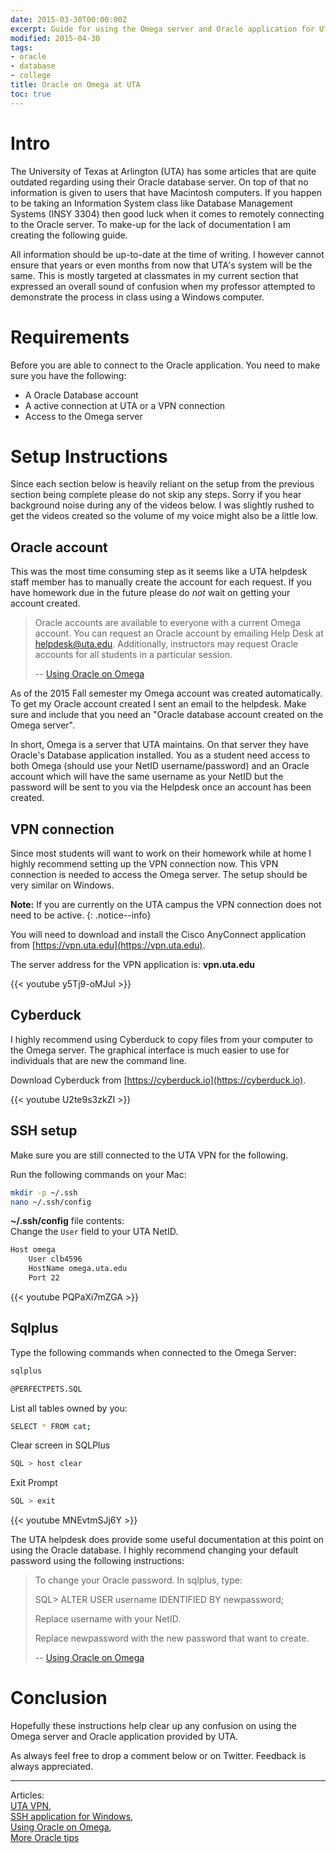 ```yaml
---
date: 2015-03-30T00:00:00Z
excerpt: Guide for using the Omega server and Oracle application for UTA students.
modified: 2015-04-30
tags:
- oracle
- database
- college
title: Oracle on Omega at UTA
toc: true
---
```



# Intro
The University of Texas at Arlington (UTA) has some articles that are quite outdated regarding using their Oracle database server. On top of that no information is given to users that have Macintosh computers. If you happen to be taking an Information System class like Database Management Systems (INSY 3304) then good luck when it comes to remotely connecting to the Oracle server. To make-up for the lack of documentation I am creating the following guide.

All information should be up-to-date at the time of writing. I however cannot ensure that years or even months from now that UTA's system will be the same. This is mostly targeted at classmates in my current section that expressed an overall sound of confusion when my professor attempted to demonstrate the process in class using a Windows computer.

# Requirements
Before you are able to connect to the Oracle application. You need to make sure you have the following:

* A Oracle Database account
* A active connection at UTA or a VPN connection
* Access to the Omega server

# Setup Instructions
Since each section below is heavily reliant on the setup from the previous section being complete please do not skip any steps. Sorry if you hear background noise during any of the videos below. I was slightly rushed to get the videos created so the volume of my voice might also be a little low.

## Oracle account
This was the most time consuming step as it seems like a UTA helpdesk staff member has to manually create the account for each request. If you have homework due in the future please do _not_ wait on getting your account created.

> Oracle accounts are available to everyone with a current Omega account. You can request an Oracle account by emailing Help Desk at [helpdesk@uta.edu](mailto:helpdesk@uta.edu). Additionally, instructors may request Oracle accounts for all students in a particular session.
>
> -- [Using Oracle on Omega](http://www.uta.edu/oit/cs/unix/applications/oracle/Using-Oracle-on-Omega.php)

As of the 2015 Fall semester my Omega account was created automatically. To get my Oracle account created I sent an email to the helpdesk. Make sure and include that you need an "Oracle database account created on the Omega server".

In short, Omega is a server that UTA maintains. On that server they have Oracle's Database application installed. You as a student need access to both Omega (should use your NetID username/password) and an Oracle account which will have the same username as your NetID but the password will be sent to you via the Helpdesk once an account has been created.

## VPN connection
Since most students will want to work on their homework while at home I highly recommend setting up the VPN connection now. This VPN connection is needed to access the Omega server. The setup should be very similar on Windows.

**Note:** If you are currently on the UTA campus the VPN connection does not need to be active.
{: .notice--info}


You will need to download and install the Cisco AnyConnect application from [https://vpn.uta.edu](https://vpn.uta.edu).

The server address for the VPN application is: **vpn.uta.edu**

{{< youtube y5Tj9-oMJuI >}}



## Cyberduck
I highly recommend using Cyberduck to copy files from your computer to the Omega server. The graphical interface is much easier to use for individuals that are new the command line.

Download Cyberduck from [https://cyberduck.io](https://cyberduck.io).


{{< youtube U2te9s3zkZI >}}


## SSH setup

Make sure you are still connected to the UTA VPN for the following.

Run the following commands on your Mac:

```bash
mkdir -p ~/.ssh
nano ~/.ssh/config
```


**~/.ssh/config** file contents:  
Change the ``User`` field to your UTA NetID.

```bash
Host omega
    User clb4596
    HostName omega.uta.edu
    Port 22
```

{{< youtube PQPaXi7mZGA >}}

## Sqlplus


Type the following commands when connected to the Omega Server:

```bash
sqlplus
```

```bash
@PERFECTPETS.SQL
```

List all tables owned by you:
```bash
SELECT * FROM cat;
```


Clear screen in SQLPlus
```bash
SQL > host clear
```

Exit Prompt
```bash
SQL > exit
```


{{< youtube MNEvtmSJj6Y >}}


The UTA helpdesk does provide some useful documentation at this point on using the Oracle database. I highly recommend changing your default password using the following instructions:

> To change your Oracle password. In sqlplus, type:
>
> SQL> ALTER USER username IDENTIFIED BY newpassword;
>
> Replace username with your NetID.
>
> Replace newpassword with the new password that want to create.
>
> -- [Using Oracle on Omega](http://www.uta.edu/oit/cs/unix/applications/oracle/Using-Oracle-on-Omega.php)

# Conclusion
Hopefully these instructions help clear up any confusion on using the Omega server and Oracle application provided by UTA.

As always feel free to drop a comment below or on Twitter. Feedback is always appreciated.

---

Articles:  
[UTA VPN](http://www.uta.edu/oit/cs/software/vpn/),  
[SSH application for Windows](http://www.uta.edu/oit/cs/software/ssh/ssh-secure-shell-for-workstations-3/index.php),  
[Using Oracle on Omega](http://www.uta.edu/oit/cs/unix/applications/oracle/Using-Oracle-on-Omega.php),  
[More Oracle tips](http://crystal.uta.edu/~elmasri/db2/usingOracleOnOmega.html)
